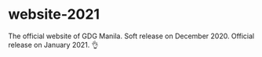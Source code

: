 # website-2021
The official website of GDG Manila.
Soft release on December 2020.
Official release on January 2021.
👌
